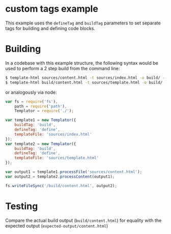 # custom tags example

This example uses the `defineTag` and `buildTag` parameters to set separate tags for building and defining code blocks.

# Building

In a codebase with this example structure, the following syntax would be used to perform a 2 step build from the command line:

```sh
$ template-html sources/content.html -t sources/index.html -o build/ --define-tag define --build-tag build
$ template-html build/content.html -t sources/template.html -o build/ --define-tag define --build-tag build
```

or analogously via node:

```js
var fs = require('fs'),
    path = require('path'),
    Templator = require('./');

var template1 = new Templator({
    buildTag: 'build',
    defineTag: 'define',
    templateFile: 'sources/index.html'
});
var template2 = new Templator({
    buildTag: 'build',
    defineTag: 'define',
    templateFile: 'sources/template.html'
});

var output1 = template1.processFile('sources/content.html');
var output2 = template2.processContent(output1);

fs.writeFileSync('/build/content.html', output2);
```

# Testing

Compare the actual build output (`build/content.html`) for equality with the expected output (`expected-output/content.html`)
